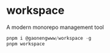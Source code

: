 # workspace

A modern monorepo management tool

```typescript
pnpm i @gaonengwww/workspace -g 
pnpm workspace
```